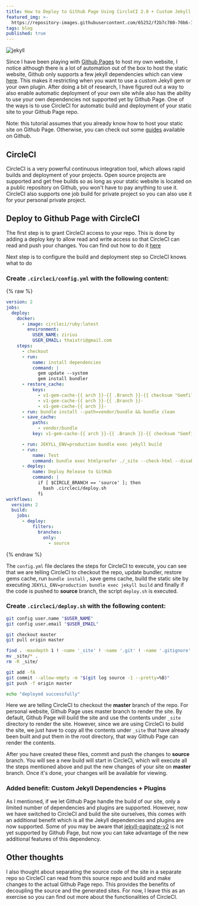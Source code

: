 ```yaml
---
title: How to Deploy to Github Page Using CircleCI 2.0 + Custom Jekyll Dependencies
featured_img: >-
  https://repository-images.githubusercontent.com/65252/f2b7c780-70b6-11e9-85d2-f4bda8708a2d
tags: blog
published: true
---
```


![jekyll](https://repository-images.githubusercontent.com/65252/f2b7c780-70b6-11e9-85d2-f4bda8708a2d)

Since I have been playing with [Github Pages](https://pages.github.com/) to host my own website, I notice although there is a lot of automation out of the box to host the static website, Github only supports a few jekyll dependencies which can view [here](https://pages.github.com/versions/). This makes it restricting when you want to use a custom Jekyll gem or your own plugin. After doing a bit of research, I have figured out a way to also enable automatic deployment of your own site while also has the ability to use your own dependencies not supported yet by Github Page. One of the ways is to use CircleCI for automatic build and deployment of your static site to your Github Page repo.

Note: this tutorial assumes that you already know how to host your static site on Github Page. Otherwise, you can check out some  [guides](https://help.github.com/en/categories/github-pages-basics) available on Github.

## CircleCI
CircleCI is a very  powerful continuous integration tool, which allows rapid builds and deployment of your projects.  Open source projects are supported and get free builds so as long as your static website is located on a public repository on Github, you won't have to pay anything to use it. CircleCI also supports one job build for private project so you can also use it for your personal private project.

## Deploy to Github Page with CircleCI
The first step is to grant CircleCI access to your repo. This is done by adding a deploy key to allow read and write access so that CircleCI can read and push your changes. You can find out how to do it [here](https://circleci.com/docs/2.0/gh-bb-integration/#enable-your-project-to-check-out-additional-private-repositories)

Next step is to configure the build and deployment step so CircleCI knows what to do
### Create  `.circleci/config.yml` with the following content:

{% raw %}
```yaml
version: 2
jobs:
  deploy:
    docker:
      - image: circleci/ruby:latest
        environment:
          USER_NAME: zirius
          USER_EMAIL: thaixtri@gmail.com
    steps:
      - checkout
      - run:
          name: install dependencies
          command: |
            gem update --system
            gem install bundler
      - restore_cache:
          keys:
            - v1-gem-cache-{{ arch }}-{{ .Branch }}-{{ checksum "Gemfile.lock" }}
            - v1-gem-cache-{{ arch }}-{{ .Branch }}-
            - v1-gem-cache-{{ arch }}-
      - run: bundle install --path=vendor/bundle && bundle clean
      - save_cache:
          paths:
            - vendor/bundle
          key: v1-gem-cache-{{ arch }}-{{ .Branch }}-{{ checksum "Gemfile.lock" }}

      - run: JEKYLL_ENV=production bundle exec jekyll build
      - run:
          name: Test
          command: bundle exec htmlproofer ./_site --check-html --disable-external --empty-alt-ignore
      - deploy:
          name: Deploy Release to GitHub
          command: |
            if [ $CIRCLE_BRANCH == 'source' ]; then
              bash .circleci/deploy.sh
            fi
workflows:
  version: 2
  build:
    jobs:
      - deploy:
          filters:
            branches:
              only: 
                - source
```
{% endraw %}

The `config.yml` file declares the steps for CircleCI to execute, you can see that we are telling CircleCI to checkout the repo, update bundler, restore gems cache, run `bundle install` , save gems cache, build the static site by executing `JEKYLL_ENV=production bundle exec jekyll build` and finally if the code is pushed to **source** branch, the script `deploy.sh` is executed.

### Create `.circleci/deploy.sh` with the following content:
```bash
git config user.name "$USER_NAME"
git config user.email "$USER_EMAIL"

git checkout master
git pull origin master

find . -maxdepth 1 ! -name '_site' ! -name '.git' ! -name '.gitignore' ! -name '.circleci' -exec rm -rf {} \;
mv _site/* .
rm -R _site/

git add -fA
git commit --allow-empty -m "$(git log source -1 --pretty=%B)"
git push -f origin master

echo "deployed successfully"
```

Here we are telling CircleCI to checkout the **master** branch of the repo. For personal website, Github Page uses master branch to render the site. By default, Github Page will build the site and use the contents under `_site` directory to render the site. However, since we are using CircleCi to build the site, we just have to copy all the contents under `_site` that have already been built and put them in the root directory, that way Github Page can render the contents.

After you have created these files, commit and push the changes to **source** branch. You will see a new build will start in CircleCI, which will execute all the steps mentioned above and put the new changes of your site on **master** branch. Once it's done, your changes will be available for viewing.

### Added benefit: Custom Jekyll Dependencies + Plugins
As I mentioned, if we let Github Page handle the build of our site, only a limited number of dependencies and plugins are supported. However, now we have switched to CircleCI and build the site ourselves, this comes with an additional benefit which is all the Jekyll dependencies and plugins are now supported. Some of you may be aware that [jekyll-paginate-v2](https://github.com/sverrirs/jekyll-paginate-v2) is not yet supported by Github Page, but now you can take advantage of the new additional features of this dependency.

## Other thoughts
I also thought about separating the source code of the site in a separate repo so CircleCI can read from this source repo and build and make changes to the actual Github Page repo. This provides the benefits of decoupling the source and the generated sites. For now, I leave this as an exercise so you can find out more about the functionalities of CircleCI.
